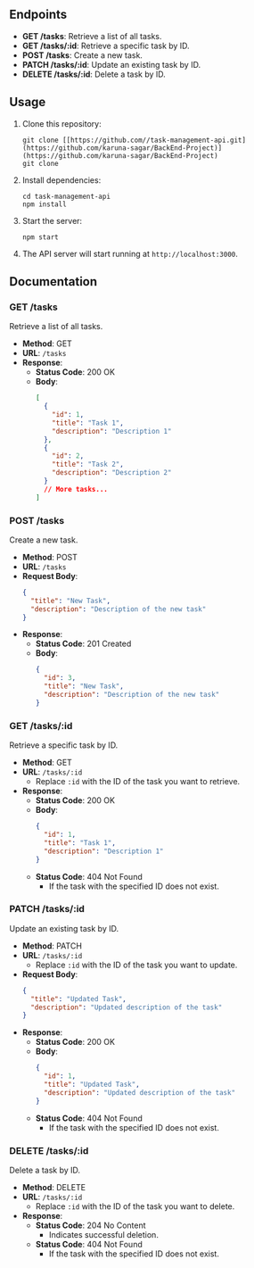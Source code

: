 ## Endpoints

- **GET /tasks**: Retrieve a list of all tasks.
- **GET /tasks/:id**: Retrieve a specific task by ID.
- **POST /tasks**: Create a new task.
- **PATCH /tasks/:id**: Update an existing task by ID.
- **DELETE /tasks/:id**: Delete a task by ID.

## Usage

1. Clone this repository:
   ```
   git clone [[https://github.com//task-management-api.git](https://github.com/karuna-sagar/BackEnd-Project)](https://github.com/karuna-sagar/BackEnd-Project)
   git clone 
   ```

2. Install dependencies:
   ```
   cd task-management-api
   npm install
   ```

3. Start the server:
   ```
   npm start
   ```

4. The API server will start running at `http://localhost:3000`.

## Documentation

### GET /tasks

Retrieve a list of all tasks.

- **Method**: GET
- **URL**: `/tasks`
- **Response**:
  - **Status Code**: 200 OK
  - **Body**:
    ```json
    [
      {
        "id": 1,
        "title": "Task 1",
        "description": "Description 1"
      },
      {
        "id": 2,
        "title": "Task 2",
        "description": "Description 2"
      }
      // More tasks...
    ]
    ```

### POST /tasks

Create a new task.

- **Method**: POST
- **URL**: `/tasks`
- **Request Body**:
  ```json
  {
    "title": "New Task",
    "description": "Description of the new task"
  }
  ```
- **Response**:
  - **Status Code**: 201 Created
  - **Body**:
    ```json
    {
      "id": 3,
      "title": "New Task",
      "description": "Description of the new task"
    }
    ```

### GET /tasks/:id

Retrieve a specific task by ID.

- **Method**: GET
- **URL**: `/tasks/:id`
  - Replace `:id` with the ID of the task you want to retrieve.
- **Response**:
  - **Status Code**: 200 OK
  - **Body**:
    ```json
    {
      "id": 1,
      "title": "Task 1",
      "description": "Description 1"
    }
    ```
  - **Status Code**: 404 Not Found
    - If the task with the specified ID does not exist.

### PATCH /tasks/:id

Update an existing task by ID.

- **Method**: PATCH
- **URL**: `/tasks/:id`
  - Replace `:id` with the ID of the task you want to update.
- **Request Body**:
  ```json
  {
    "title": "Updated Task",
    "description": "Updated description of the task"
  }
  ```
- **Response**:
  - **Status Code**: 200 OK
  - **Body**:
    ```json
    {
      "id": 1,
      "title": "Updated Task",
      "description": "Updated description of the task"
    }
    ```
  - **Status Code**: 404 Not Found
    - If the task with the specified ID does not exist.

### DELETE /tasks/:id

Delete a task by ID.

- **Method**: DELETE
- **URL**: `/tasks/:id`
  - Replace `:id` with the ID of the task you want to delete.
- **Response**:
  - **Status Code**: 204 No Content
    - Indicates successful deletion.
  - **Status Code**: 404 Not Found
    - If the task with the specified ID does not exist.
